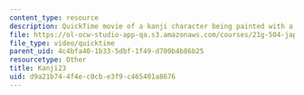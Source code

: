 ```yaml
---
content_type: resource
description: QuickTime movie of a kanji character being painted with a brush.
file: https://ol-ocw-studio-app-qa.s3.amazonaws.com/courses/21g-504-japanese-iv-spring-2009/d9a21b744f4ec0cbe3f9c465401a8676_Kanji23.mov
file_type: video/quicktime
parent_uid: 4c4bfa40-1b33-5dbf-1f49-d700b4b86b25
resourcetype: Other
title: Kanji23
uid: d9a21b74-4f4e-c0cb-e3f9-c465401a8676
---
```

